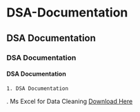 # DSA-Documentation
## DSA Documentation
### DSA Documentation
#### DSA Documentation
    1. DSA Documentation
. Ms Excel for Data Cleaning [Download Here](https//ww.microsoft.com)
